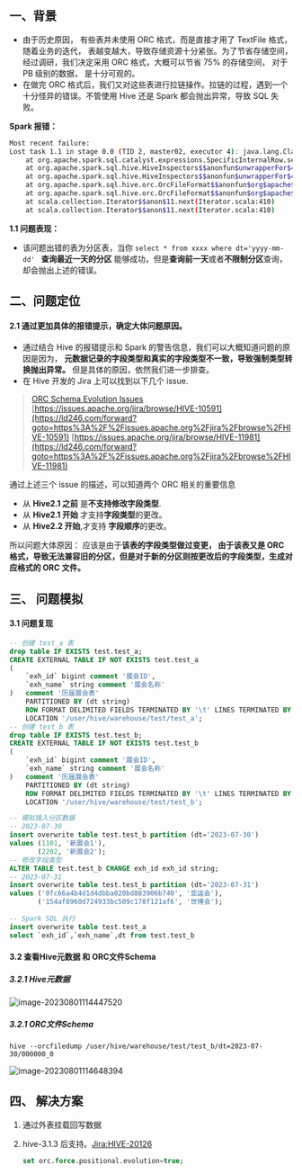 ## 一、背景

- 由于历史原因， 有些表并未使用 ORC 格式，而是直接才用了 TextFile 格式， 随着业务的迭代， 表越变越大，导致存储资源十分紧张。为了节省存储空间，经过调研，我们决定采用 ORC 格式，大概可以节省 75% 的存储空间， 对于 PB 级别的数据， 是十分可观的。
- 在做完 ORC 格式后，我们又对这些表进行拉链操作。拉链的过程，遇到一个十分怪异的错误。不管使用 Hive 还是 Spark 都会抛出异常，导致 SQL 失败。

**Spark 报错：**

```bash
Most recent failure:
Lost task 1.1 in stage 0.0 (TID 2, master02, executor 4): java.lang.ClassCastException: org.apache.spark.sql.catalyst.expressions.MutableAny cannot be cast to org.apache.spark.sql.catalyst.expressions.MutableLong
	at org.apache.spark.sql.catalyst.expressions.SpecificInternalRow.setLong(SpecificInternalRow.scala:283)
	at org.apache.spark.sql.hive.HiveInspectors$$anonfun$unwrapperFor$46.apply(HiveInspectors.scala:718)
	at org.apache.spark.sql.hive.HiveInspectors$$anonfun$unwrapperFor$46.apply(HiveInspectors.scala:718)
	at org.apache.spark.sql.hive.orc.OrcFileFormat$$anonfun$org$apache$spark$sql$hive$orc$OrcFileFormat$$unwrap$1$1.apply(OrcFileFormat.scala:339)
	at org.apache.spark.sql.hive.orc.OrcFileFormat$$anonfun$org$apache$spark$sql$hive$orc$OrcFileFormat$$unwrap$1$1.apply(OrcFileFormat.scala:329)
	at scala.collection.Iterator$$anon$11.next(Iterator.scala:410)
	at scala.collection.Iterator$$anon$11.next(Iterator.scala:410)
```

**1.1 问题表现：**

- 该问题出错的表为分区表，当你 `select * from xxxx where dt='yyyy-mm-dd' ` **查询最近一天的分区** 能够成功，但是**查询前一天**或者**不限制分区**查询，却会抛出上述的错误。

## 二、问题定位

#### 2.1 通过更加具体的报错提示，确定大体问题原因。

- 通过结合 Hive 的报错提示和 Spark 的警告信息，我们可以大概知道问题的原因是因为， **元数据记录的字段类型和真实的字段类型不一致，导致强制类型转换抛出异常。** 但是具体的原因，依然我们进一步排查。
- 在 Hive 开发的 Jira 上可以找到以下几个 issue.

> [ORC Schema Evolution Issues](https://ld246.com/forward?goto=https%3A%2F%2Fissues.apache.org%2Fjira%2Fplugins%2Fservlet%2Fmobile%23issue%2FHIVE-11981)
>  [https://issues.apache.org/jira/browse/HIVE-10591](https://ld246.com/forward?goto=https%3A%2F%2Fissues.apache.org%2Fjira%2Fbrowse%2FHIVE-10591)
>  [https://issues.apache.org/jira/browse/HIVE-11981](https://ld246.com/forward?goto=https%3A%2F%2Fissues.apache.org%2Fjira%2Fbrowse%2FHIVE-11981)

通过上述三个 issue 的描述，可以知道两个 ORC 相关的重要信息

- 从 **Hive2.1 之前** 是**不支持修改字段类型**.
- 从 **Hive2.1 开始** 才支持**字段类型**的更改。
- 从 **Hive2.2 开始**,才支持 **字段顺序**的更改。

所以问题大体原因： 应该是由于**该表的字段类型做过变更， 由于该表又是 ORC 格式，导致无法兼容旧的分区，但是对于新的分区则按更改后的字段类型，生成对应格式的 ORC 文件。**

## 三、 问题模拟

#### 3.1 问题复现

```sql
-- 创建 test_a 表
drop table IF EXISTS test.test_a;
CREATE EXTERNAL TABLE IF NOT EXISTS test.test_a
(
    `exh_id` bigint comment '展会ID',
    `exh_name` string comment '展会名称'
)   comment '历届展会表'
    PARTITIONED BY (dt string)
    ROW FORMAT DELIMITED FIELDS TERMINATED BY '\t' LINES TERMINATED BY '\n' STORED AS ORCFILE
    LOCATION '/user/hive/warehouse/test/test_a';
-- 创建 test_b 表
drop table IF EXISTS test.test_b;
CREATE EXTERNAL TABLE IF NOT EXISTS test.test_b
(
    `exh_id` bigint comment '展会ID',
    `exh_name` string comment '展会名称'
)   comment '历届展会表'
    PARTITIONED BY (dt string)
    ROW FORMAT DELIMITED FIELDS TERMINATED BY '\t' LINES TERMINATED BY '\n' STORED AS ORCFILE
    LOCATION '/user/hive/warehouse/test/test_b';

-- 模拟插入分区数据
-- 2023-07-30
insert overwrite table test.test_b partition (dt='2023-07-30')
values (1101, '新展会1'),
       (2202, '新展会2');
-- 修改字段类型
ALTER TABLE test.test_b CHANGE exh_id exh_id string;
-- 2023-07-31
insert overwrite table test.test_b partition (dt='2023-07-31')
values ('0fc66a4b4d1d4dbba020bd883906b740', '亚运会'),
       ('154af8960d724933bc509c178f121af6', '世博会');
       
-- Spark SQL 执行
insert overwrite table test.test_a
select `exh_id`,`exh_name`,dt from test.test_b
```

#### 3.2 查看Hive元数据 和 ORC文件Schema

##### 3.2.1 Hive元数据

![image-20230801114447520](C:\Users\osmondy\AppData\Roaming\Typora\typora-user-images\image-20230801114447520.png)

##### 3.2.1 ORC文件Schema

`hive --orcfiledump /user/hive/warehouse/test/test_b/dt=2023-07-30/000000_0`

![image-20230801114648394](C:\Users\osmondy\AppData\Roaming\Typora\typora-user-images\image-20230801114648394.png)

## 四、 解决方案

1. 通过外表挂载回写数据

2. hive-3.1.3 后支持。[Jira:HIVE-20126](https://issues.apache.org/jira/browse/HIVE-20126)

   ```sql
   set orc.force.positional.evolution=true;
   ```


